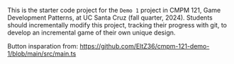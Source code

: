 This is the starter code project for the `Demo 1` project in CMPM 121, Game Development Patterns, at UC Santa Cruz (fall quarter, 2024). Students should incrementally modify this project, tracking their progress with git, to develop an incremental game of their own unique design.

Button insparation from: https://github.com/EltZ36/cmpm-121-demo-1/blob/main/src/main.ts 